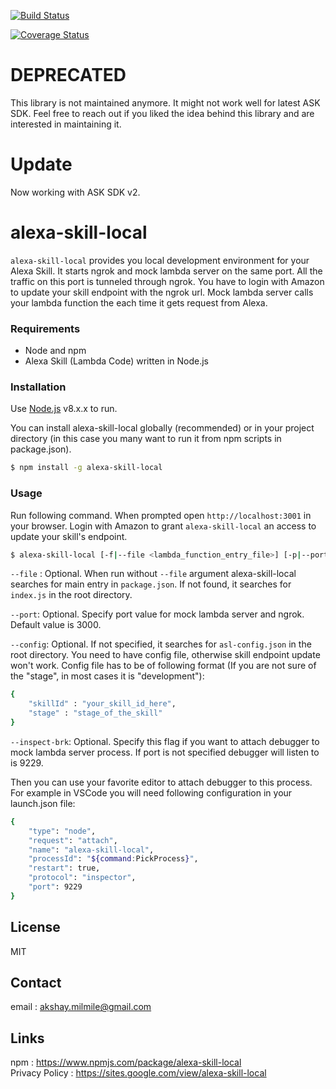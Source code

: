 [![Build Status](https://travis-ci.org/itachiRedhair/alexa-skill-local.svg?branch=master)](https://travis-ci.org/itachiRedhair/alexa-skill-local)

[![Coverage Status](https://coveralls.io/repos/github/itachiRedhair/alexa-skill-local/badge.svg?branch=master)](https://coveralls.io/github/itachiRedhair/alexa-skill-local?branch=master)

# DEPRECATED
This library is not maintained anymore. It might not work well for latest ASK SDK. Feel free to reach out if you liked the idea behind this library and are interested in maintaining it.

# Update
Now working with ASK SDK v2.

# alexa-skill-local
`alexa-skill-local` provides you local development environment for your Alexa Skill. It starts ngrok and mock lambda server on the same port. All the traffic on this port is tunneled through ngrok. You have to login with Amazon to update your skill endpoint with the ngrok url. Mock lambda server calls your lambda function the each time it gets request from Alexa.

### Requirements
 - Node and npm
 - Alexa Skill (Lambda Code) written in Node.js

### Installation

Use [Node.js](https://nodejs.org/) v8.x.x to run.

You can install alexa-skill-local globally (recommended) or in your project directory (in this case you many want to run it from npm scripts in package.json).

```sh
$ npm install -g alexa-skill-local
```

### Usage

Run following command. When prompted open `http://localhost:3001` in your browser. Login with Amazon to grant `alexa-skill-local` an access to update your skill's endpoint.

```sh
$ alexa-skill-local [-f|--file <lambda_function_entry_file>] [-p|--port <server_and_ngrok_port>] [-c|--config <json_config_file>] [--inspect-brk <port>]
```
`--file` : Optional. When run without `--file` argument alexa-skill-local searches for main entry in `package.json`. If not found, it searches for `index.js` in the root directory.  

`--port`: Optional. Specify port value for mock lambda server and ngrok. Default value is 3000.  

`--config`: Optional. If not specified, it searches for `asl-config.json` in the root directory. You need to have config file, otherwise skill endpoint update won't work. Config file has to be of following format (If you are not sure of the "stage", in most cases it is "development"):  

```sh
{
    "skillId" : "your_skill_id_here",
    "stage" : "stage_of_the_skill"
}
```  

`--inspect-brk`: Optional. Specify this flag if you want to attach debugger to mock lambda server process. If port is not specified debugger will listen to is 9229.  


Then you can use your favorite editor to attach debugger to this process.  
For example in VSCode you will need following configuration in your launch.json file:  
```sh
{
    "type": "node",
    "request": "attach",
    "name": "alexa-skill-local",
    "processId": "${command:PickProcess}",
    "restart": true,
    "protocol": "inspector",
    "port": 9229
}
```  

License
----

MIT

Contact
----
email : akshay.milmile@gmail.com

Links
----
npm : https://www.npmjs.com/package/alexa-skill-local  
Privacy Policy : https://sites.google.com/view/alexa-skill-local

